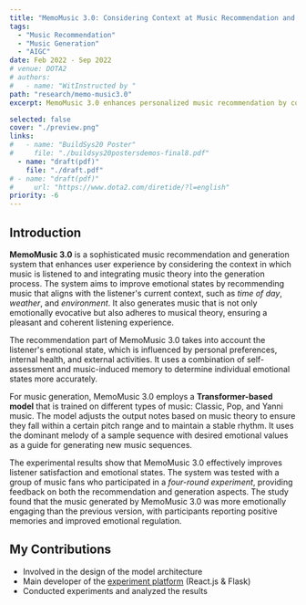 ```yaml
---
title: "MemoMusic 3.0: Considering Context at Music Recommendation and Combining Music Theory at Music Generation"
tags:
  - "Music Recommendation"
  - "Music Generation"
  - "AIGC"
date: Feb 2022 - Sep 2022
# venue: DOTA2
# authors:
#   - name: "WitInstructed by "
path: "research/memo-music3.0"
excerpt: MemoMusic 3.0 enhances personalized music recommendation by considering the music listening context, and improves music generation by introducing music theory. One observation is that the context of music listening would affect the emotional states of listeners, positively or negatively. The other is that better music can be generated by introducing some music theory knowledge. We propose a Transformer-based music generation framework, which is trained into three models for Classic, Pop, and Yanni music respectively. The dominant melody of a music with expected Valence and Arousal values is used as a sample sequence to the model, and its output is adjusted according to music theory. Experimental results demonstrate that MemoMusic 3.0 performs better at improving the emotional states of listeners and achieves better user satisfaction.  

selected: false
cover: "./preview.png"
links:
#   - name: "BuildSys20 Poster"
#     file: "./buildsys20postersdemos-final8.pdf"
  - name: "draft(pdf)"
    file: "./draft.pdf"
# - name: "draft(pdf)"
#     url: "https://www.dota2.com/diretide/?l=english"
priority: -6
---
```


## Introduction

**MemoMusic 3.0** is a sophisticated music recommendation and generation system that enhances user experience by considering the context in which music is listened to and integrating music theory into the generation process. The system aims to improve emotional states by recommending music that aligns with the listener's current context, such as *time of day*, *weather*, and *environment*. It also generates music that is not only emotionally evocative but also adheres to musical theory, ensuring a pleasant and coherent listening experience.

The recommendation part of MemoMusic 3.0 takes into account the listener's emotional state, which is influenced by personal preferences, internal health, and external activities. It uses a combination of self-assessment and music-induced memory to determine individual emotional states more accurately.

For music generation, MemoMusic 3.0 employs a **Transformer-based model** that is trained on different types of music: Classic, Pop, and Yanni music. The model adjusts the output notes based on music theory to ensure they fall within a certain pitch range and to maintain a stable rhythm. It uses the dominant melody of a sample sequence with desired emotional values as a guide for generating new music sequences.

The experimental results show that MemoMusic 3.0 effectively improves listener satisfaction and emotional states. The system was tested with a group of music fans who participated in a *four-round experiment*, providing feedback on both the recommendation and generation aspects. The study found that the music generated by MemoMusic 3.0 was more emotionally engaging than the previous version, with participants reporting positive memories and improved emotional regulation.

## My Contributions

- Involved in the design of the model architecture
- Main developer of the [experiment platform](https://github.com/MZhexin/MemoMusic-front) (React.js & Flask)
- Conducted experiments and analyzed the results
